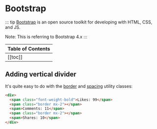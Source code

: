 # Bootstrap

::: tip
[Bootstrap](https://getbootstrap.com/) is an open source toolkit for developing with HTML, CSS, and JS.

Note: This is referring to Bootstrap 4.x
:::

| Table of Contents |
|:------------------|
| [[toc]] |

## Adding vertical divider

It's quite easy to do with the [border](https://getbootstrap.com/docs/4.1/utilities/borders/) and [spacing](https://getbootstrap.com/docs/4.1/utilities/spacing/) utility classes:

```html
<div>
  <span class="font-weight-bold">Likes: 99</span>
  <span class="border mx-2"></span>
  <span>Comments: 11</span>
  <span class="border mx-2"></span>
  <span>Shares: 10</span>
</div>
```
